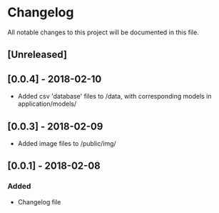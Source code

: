 # Changelog

All notable changes to this project will be documented in this file.


## [Unreleased]

## [0.0.4] - 2018-02-10
- Added csv 'database' files to /data, with corresponding models in application/models/

## [0.0.3] - 2018-02-09
- Added image files to /public/img/

## [0.0.1] - 2018-02-08
### Added
- Changelog file




